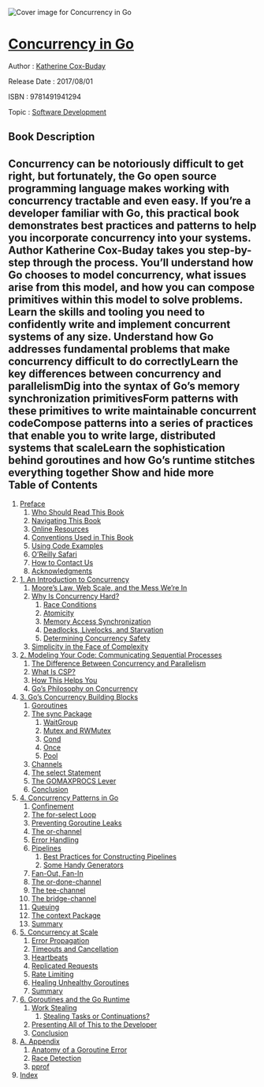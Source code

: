 ![Cover image for Concurrency in Go](https://imgdetail.ebookreading.net/cover/cover/software_development/EB9781491941294.jpg)

[Concurrency in Go](https://ebookreading.net/view/book/Concurrency+in+Go-EB9781491941294_1.html "Concurrency in Go")
====================================================================================================================

Author : [Katherine Cox-Buday](https://ebookreading.net/search/author/Katherine+Cox-Buday)

Release Date : 2017/08/01

ISBN : 9781491941294

Topic : [Software Development](https://ebookreading.net/search/category/software-development)

Book Description
-----------------

 Concurrency can be notoriously difficult to get right, but fortunately, the Go open source programming language makes working with concurrency tractable and even easy. If you’re a developer familiar with Go, this practical book demonstrates best practices and patterns to help you incorporate concurrency into your systems.
Author Katherine Cox-Buday takes you step-by-step through the process. You’ll understand how Go chooses to model concurrency, what issues arise from this model, and how you can compose primitives within this model to solve problems. Learn the skills and tooling you need to confidently write and implement concurrent systems of any size.
Understand how Go addresses fundamental problems that make concurrency difficult to do correctlyLearn the key differences between concurrency and parallelismDig into the syntax of Go’s memory synchronization primitivesForm patterns with these primitives to write maintainable concurrent codeCompose patterns into a series of practices that enable you to write large, distributed systems that scaleLearn the sophistication behind goroutines and how Go’s runtime stitches everything together        Show and hide more                
Table of Contents
-----------------

1. [Preface](https://ebookreading.net/view/book/Concurrency+in+Go-EB9781491941294_5.html#idm140183166942944)
    1. [Who Should Read This Book](https://ebookreading.net/view/book/Concurrency+in+Go-EB9781491941294_5.html#idm140183166935824)
    1. [Navigating This Book](https://ebookreading.net/view/book/Concurrency+in+Go-EB9781491941294_5.html#idm140183166866176)
    1. [Online Resources](https://ebookreading.net/view/book/Concurrency+in+Go-EB9781491941294_5.html#idm140183166964688)
    1. [Conventions Used in This Book](https://ebookreading.net/view/book/Concurrency+in+Go-EB9781491941294_5.html#idm140183166949984)
    1. [Using Code Examples](https://ebookreading.net/view/book/Concurrency+in+Go-EB9781491941294_5.html#idm140183167006848)
    1. [O’Reilly Safari](https://ebookreading.net/view/book/Concurrency+in+Go-EB9781491941294_5.html#idm140183167003312)
    1. [How to Contact Us](https://ebookreading.net/view/book/Concurrency+in+Go-EB9781491941294_5.html#idm140183166996640)
    1. [Acknowledgments](https://ebookreading.net/view/book/Concurrency+in+Go-EB9781491941294_5.html#idm140183166996048)
1. [1. An Introduction to Concurrency](https://ebookreading.net/view/book/Concurrency+in+Go-EB9781491941294_6.html#intro_to_concurrenc)
    1. [Moore’s Law, Web Scale, and the Mess We’re In](https://ebookreading.net/view/book/Concurrency+in+Go-EB9781491941294_6.html#idm140183167028768)
    1. [Why Is Concurrency Hard?](https://ebookreading.net/view/book/Concurrency+in+Go-EB9781491941294_6.html#concurrency_hard_q)
        1. [Race Conditions](https://ebookreading.net/view/book/Concurrency+in+Go-EB9781491941294_6.html#idm140183162916800)
        1. [Atomicity](https://ebookreading.net/view/book/Concurrency+in+Go-EB9781491941294_6.html#atomicity)
        1. [Memory Access Synchronization](https://ebookreading.net/view/book/Concurrency+in+Go-EB9781491941294_6.html#memory_access_synch)
        1. [Deadlocks, Livelocks, and Starvation](https://ebookreading.net/view/book/Concurrency+in+Go-EB9781491941294_6.html#deadlocks_livelocks)
        1. [Determining Concurrency Safety](https://ebookreading.net/view/book/Concurrency+in+Go-EB9781491941294_6.html#det_concur_safety)
    1. [Simplicity in the Face of Complexity](https://ebookreading.net/view/book/Concurrency+in+Go-EB9781491941294_6.html#idm140183162920560)
1. [2. Modeling Your Code: Communicating Sequential Processes](https://ebookreading.net/view/book/Concurrency+in+Go-EB9781491941294_7.html#modelling_your_code)
    1. [The Difference Between Concurrency and Parallelism](https://ebookreading.net/view/book/Concurrency+in+Go-EB9781491941294_7.html#dif_concur_parallel)
    1. [What Is CSP?](https://ebookreading.net/view/book/Concurrency+in+Go-EB9781491941294_7.html#idm140183157800528)
    1. [How This Helps You](https://ebookreading.net/view/book/Concurrency+in+Go-EB9781491941294_7.html#how_this_helps_you)
    1. [Go’s Philosophy on Concurrency](https://ebookreading.net/view/book/Concurrency+in+Go-EB9781491941294_7.html#go_philosophy)
1. [3. Go’s Concurrency Building Blocks](https://ebookreading.net/view/book/Concurrency+in+Go-EB9781491941294_8.html#gos_concurrency_bui)
    1. [Goroutines](https://ebookreading.net/view/book/Concurrency+in+Go-EB9781491941294_8.html#goroutines)
    1. [The sync Package](https://ebookreading.net/view/book/Concurrency+in+Go-EB9781491941294_8.html#sync_package)
        1. [WaitGroup](https://ebookreading.net/view/book/Concurrency+in+Go-EB9781491941294_8.html#idm140183156311376)
        1. [Mutex and RWMutex](https://ebookreading.net/view/book/Concurrency+in+Go-EB9781491941294_8.html#idm140183156107584)
        1. [Cond](https://ebookreading.net/view/book/Concurrency+in+Go-EB9781491941294_8.html#idm140183156036720)
        1. [Once](https://ebookreading.net/view/book/Concurrency+in+Go-EB9781491941294_8.html#idm140183155727232)
        1. [Pool](https://ebookreading.net/view/book/Concurrency+in+Go-EB9781491941294_8.html#idm140183154950464)
    1. [Channels](https://ebookreading.net/view/book/Concurrency+in+Go-EB9781491941294_8.html#channels)
    1. [The select Statement](https://ebookreading.net/view/book/Concurrency+in+Go-EB9781491941294_8.html#select_statement)
    1. [The GOMAXPROCS Lever](https://ebookreading.net/view/book/Concurrency+in+Go-EB9781491941294_8.html#idm140183153247184)
    1. [Conclusion](https://ebookreading.net/view/book/Concurrency+in+Go-EB9781491941294_8.html#idm140183150835728)
1. [4. Concurrency Patterns in Go](https://ebookreading.net/view/book/Concurrency+in+Go-EB9781491941294_9.html#concurrency_pattern)
    1. [Confinement](https://ebookreading.net/view/book/Concurrency+in+Go-EB9781491941294_9.html#confinement)
    1. [The for-select Loop](https://ebookreading.net/view/book/Concurrency+in+Go-EB9781491941294_9.html#idm140183150292448)
    1. [Preventing Goroutine Leaks](https://ebookreading.net/view/book/Concurrency+in+Go-EB9781491941294_9.html#prevent_gor_leaks)
    1. [The or-channel](https://ebookreading.net/view/book/Concurrency+in+Go-EB9781491941294_9.html#or_channel)
    1. [Error Handling](https://ebookreading.net/view/book/Concurrency+in+Go-EB9781491941294_9.html#error_handling)
    1. [Pipelines](https://ebookreading.net/view/book/Concurrency+in+Go-EB9781491941294_9.html#pipelines)
        1. [Best Practices for Constructing Pipelines](https://ebookreading.net/view/book/Concurrency+in+Go-EB9781491941294_9.html#idm140183147854032)
        1. [Some Handy Generators](https://ebookreading.net/view/book/Concurrency+in+Go-EB9781491941294_9.html#idm140183147853056)
    1. [Fan-Out, Fan-In](https://ebookreading.net/view/book/Concurrency+in+Go-EB9781491941294_9.html#fano_fani)
    1. [The or-done-channel](https://ebookreading.net/view/book/Concurrency+in+Go-EB9781491941294_9.html#idm140183146210128)
    1. [The tee-channel](https://ebookreading.net/view/book/Concurrency+in+Go-EB9781491941294_9.html#idm140183145449632)
    1. [The bridge-channel](https://ebookreading.net/view/book/Concurrency+in+Go-EB9781491941294_9.html#bridgechannel)
    1. [Queuing](https://ebookreading.net/view/book/Concurrency+in+Go-EB9781491941294_9.html#queuing)
    1. [The context Package](https://ebookreading.net/view/book/Concurrency+in+Go-EB9781491941294_9.html#context_package)
    1. [Summary](https://ebookreading.net/view/book/Concurrency+in+Go-EB9781491941294_9.html#idm140183143866304)
1. [5. Concurrency at Scale](https://ebookreading.net/view/book/Concurrency+in+Go-EB9781491941294_10.html#concurrency_at_scal)
    1. [Error Propagation](https://ebookreading.net/view/book/Concurrency+in+Go-EB9781491941294_10.html#idm140183140127008)
    1. [Timeouts and Cancellation](https://ebookreading.net/view/book/Concurrency+in+Go-EB9781491941294_10.html#idm140183140125520)
    1. [Heartbeats](https://ebookreading.net/view/book/Concurrency+in+Go-EB9781491941294_10.html#heartbeats)
    1. [Replicated Requests](https://ebookreading.net/view/book/Concurrency+in+Go-EB9781491941294_10.html#replicated_requests)
    1. [Rate Limiting](https://ebookreading.net/view/book/Concurrency+in+Go-EB9781491941294_10.html#idm140183142368240)
    1. [Healing Unhealthy Goroutines](https://ebookreading.net/view/book/Concurrency+in+Go-EB9781491941294_10.html#healing_unhealthy_g)
    1. [Summary](https://ebookreading.net/view/book/Concurrency+in+Go-EB9781491941294_10.html#idm140183135458960)
1. [6. Goroutines and the Go Runtime](https://ebookreading.net/view/book/Concurrency+in+Go-EB9781491941294_11.html#goroutines_and_the_)
    1. [Work Stealing](https://ebookreading.net/view/book/Concurrency+in+Go-EB9781491941294_11.html#idm140183134033776)
        1. [Stealing Tasks or Continuations?](https://ebookreading.net/view/book/Concurrency+in+Go-EB9781491941294_11.html#idm140183133747952)
    1. [Presenting All of This to the Developer](https://ebookreading.net/view/book/Concurrency+in+Go-EB9781491941294_11.html#idm140183133746272)
    1. [Conclusion](https://ebookreading.net/view/book/Concurrency+in+Go-EB9781491941294_11.html#idm140183133370400)
1. [A. Appendix](https://ebookreading.net/view/book/Concurrency+in+Go-EB9781491941294_12.html#appendix)
    1. [Anatomy of a Goroutine Error](https://ebookreading.net/view/book/Concurrency+in+Go-EB9781491941294_12.html#idm140183133366192)
    1. [Race Detection](https://ebookreading.net/view/book/Concurrency+in+Go-EB9781491941294_12.html#idm140183133318704)
    1. [pprof](https://ebookreading.net/view/book/Concurrency+in+Go-EB9781491941294_12.html#idm140183133318176)
1. [Index](https://ebookreading.net/view/book/Concurrency+in+Go-EB9781491941294_13.html#idm140183132894992)

